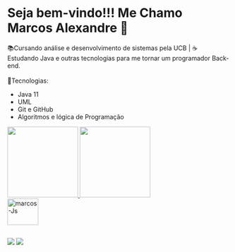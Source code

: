 # Seja bem-vindo!!! Me Chamo Marcos Alexandre :dvd:
   <div>
     📚Cursando análise e desenvolvimento de sistemas pela UCB | ☕ Estudando Java e outras tecnologias para me tornar um programador Back-end. <br><br>
     📌Tecnologias:
      <ul>
       <li>Java 11</li>
       <li>UML</li>
       <li>Git e GitHub</li>
       <li>Algoritmos e lógica de Programação</li>
     </ul>
   </div>
  <div>
    <a href="https://github.com/MarcosdeAndrade-byte">
    <img height="160em" src="https://github-readme-stats.vercel.app/api?username=MarcosdeAndrade-byte&show_icons=true&theme=dark&include_all_commits=true&count_private=true"/>
    <img height="160em" src="https://github-readme-stats.vercel.app/api/top-langs/?username=MarcosdeAndrade-byte&layout=compact&langs_count=7&theme=dark"/>
  </div>
 
  <div>
     <img align="center" alt="marcos-Js" height="60" width="70" src="https://cdn.jsdelivr.net/gh/devicons/devicon/icons/java/java-original.svg">
  </div>
  
  ##
  
  <div>
    <a href="https://www.linkedin.com/in/marcos-alexandre-2b960021a/" target="_blank"><img src="https://img.shields.io/badge/LinkedIn-0077B5?style=for-the-badge&logo=linkedin&logoColor=white" target="_blank"></a>
    <a href="mailto:junior.marcos.mjr@hotmail.com" target="_blank"><img src="https://img.shields.io/badge/Gmail-D14836?style=for-the-badge&logo=gmail&logoColor=white" target="_blank"></a>
  </div>


  





